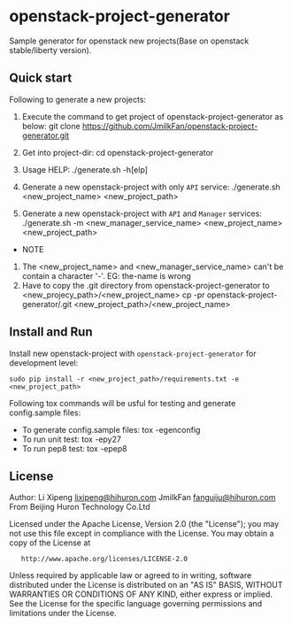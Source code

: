 # openstack-project-generator
Sample generator for openstack new projects(Base on openstack stable/liberty version).

## Quick start
Following to generate a new projects:

1. Execute the command to get project of openstack-project-generator as below: 
      git clone https://github.com/JmilkFan/openstack-project-generator.git

2. Get into project-dir:
      cd openstack-project-generator

3. Usage HELP:
      ./generate.sh -h[elp]

4. Generate a new openstack-project with only `API` service:
      ./generate.sh <new_project_name> <new_project_path>

5. Generate a new openstack-project with `API` and `Manager` services:
      ./generate.sh -m <new_manager_service_name> <new_project_name> <new_project_path>

* NOTE
1. The <new_project_name> and <new_manager_service_name> can't be contain a character '-'. EG: the-name is wrong
2. Have to copy the .git directory from openstack-project-generator to <new_projecy_path>/<new_project_name> 
       cp -pr openstack-project-generator/.git <new_project_path>/<new_project_name>


## Install and Run
Install new openstack-project with `openstack-project-generator` for development level:

    sudo pip install -r <new_project_path>/requirements.txt -e <new_project_path>

Following tox commands will be usful for testing and generate config.sample files:
* To generate config.sample files:
      tox -egenconfig
* To run unit test:
      tox -epy27
* To run pep8 test:
      tox -epep8


## License

   Author: Li Xipeng <lixipeng@hihuron.com>
           JmilkFan  <fanguiju@hihuron.com>
           From Beijing Huron Technology Co.Ltd

   Licensed under the Apache License, Version 2.0 (the "License");
   you may not use this file except in compliance with the License.
   You may obtain a copy of the License at

       http://www.apache.org/licenses/LICENSE-2.0

   Unless required by applicable law or agreed to in writing, software
   distributed under the License is distributed on an "AS IS" BASIS,
   WITHOUT WARRANTIES OR CONDITIONS OF ANY KIND, either express or implied.
   See the License for the specific language governing permissions and
   limitations under the License.
